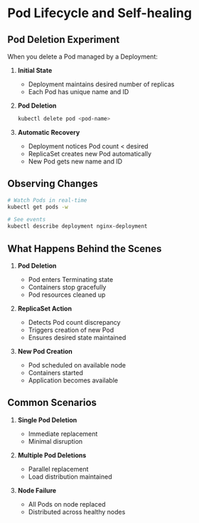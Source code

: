 # Pod Lifecycle and Self-healing

## Pod Deletion Experiment

When you delete a Pod managed by a Deployment:

1. **Initial State**
   - Deployment maintains desired number of replicas
   - Each Pod has unique name and ID

2. **Pod Deletion**
   ```bash
   kubectl delete pod <pod-name>
   ```

3. **Automatic Recovery**
   - Deployment notices Pod count < desired
   - ReplicaSet creates new Pod automatically
   - New Pod gets new name and ID

## Observing Changes

```bash
# Watch Pods in real-time
kubectl get pods -w

# See events
kubectl describe deployment nginx-deployment
```

## What Happens Behind the Scenes

1. **Pod Deletion**
   - Pod enters Terminating state
   - Containers stop gracefully
   - Pod resources cleaned up

2. **ReplicaSet Action**
   - Detects Pod count discrepancy
   - Triggers creation of new Pod
   - Ensures desired state maintained

3. **New Pod Creation**
   - Pod scheduled on available node
   - Containers started
   - Application becomes available

## Common Scenarios

1. **Single Pod Deletion**
   - Immediate replacement
   - Minimal disruption

2. **Multiple Pod Deletions**
   - Parallel replacement
   - Load distribution maintained

3. **Node Failure**
   - All Pods on node replaced
   - Distributed across healthy nodes